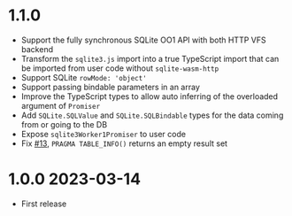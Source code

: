 # 1.1.0

- Support the fully synchronous SQLite OO1 API with both HTTP VFS backend
- Transform the `sqlite3.js` import into a true TypeScript import that can be imported from user code without `sqlite-wasm-http`
- Support SQLite `rowMode: 'object'`
- Support passing bindable parameters in an array
- Improve the TypeScript types to allow auto inferring of the overloaded argument of `Promiser`
- Add `SQLite.SQLValue` and `SQLite.SQLBindable` types for the data coming from or going to the DB
- Expose `sqlite3Worker1Promiser` to user code
- Fix [#13](https://github.com/mmomtchev/sqlite-wasm-http/issues/13), `PRAGMA TABLE_INFO()` returns an empty result set

# 1.0.0 2023-03-14

- First release
